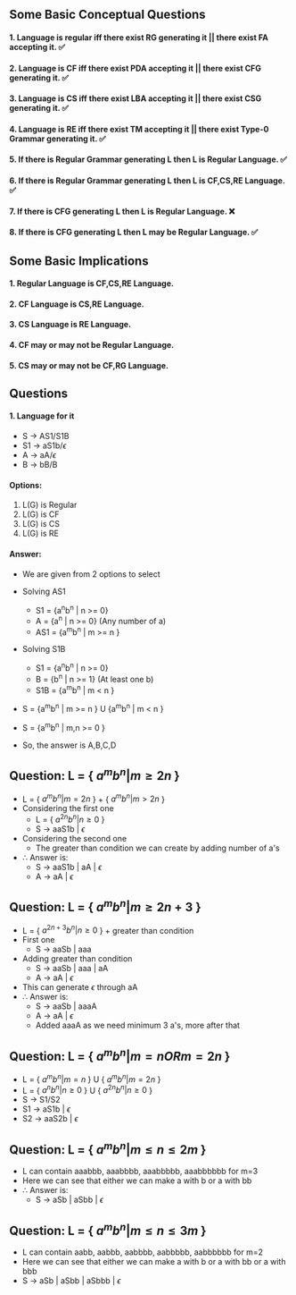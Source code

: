 ## Some Basic Conceptual Questions
#### 1. Language is regular iff there exist RG generating it || there exist FA accepting it. ✅
#### 2. Language is CF iff there exist PDA accepting it || there exist CFG generating it. ✅
#### 3. Language is CS iff there exist LBA accepting it || there exist CSG generating it. ✅
#### 4. Language is RE iff there exist TM accepting it || there exist Type-0 Grammar generating it. ✅
#### 5. If there is Regular Grammar generating L then L is Regular Language. ✅
#### 6. If there is Regular Grammar generating L then L is CF,CS,RE Language. ✅
#### 7. If there is CFG generating L then L is Regular Language. ❌
#### 8. If there is CFG generating L then L may be Regular Language. ✅

## Some Basic Implications
#### 1. Regular Language is CF,CS,RE Language.
#### 2. CF Language is CS,RE Language.
#### 3. CS Language is RE Language.
#### 4. CF may or may not be Regular Language.
#### 5. CS may or may not be CF,RG Language.

## Questions

#### 1. Language for it
- S -> AS1/S1B
- S1 -> aS1b/$\epsilon$
- A -> aA/$\epsilon$
- B -> bB/B

#### Options:
1. L(G) is Regular
2. L(G) is CF
3. L(G) is CS
4. L(G) is RE

#### Answer:
- We are given from 2 options to select
- Solving AS1
    - S1 = {a<sup>n</sup>b<sup>n</sup> | n >= 0}
    - A = {a<sup>n</sup> | n >= 0} (Any number of a)
    - AS1 = {a<sup>m</sup>b<sup>n</sup> | m >= n }
- Solving S1B
    - S1 = {a<sup>n</sup>b<sup>n</sup> | n >= 0}
    - B = {b<sup>n</sup> | n >= 1} (At least one b)
    - S1B = {a<sup>m</sup>b<sup>n</sup> | m < n }

- S = {a<sup>m</sup>b<sup>n</sup> | m >= n } U {a<sup>m</sup>b<sup>n</sup> | m < n }
- S = {a<sup>m</sup>b<sup>n</sup> | m,n >= 0 }

- So, the answer is A,B,C,D

## Question: L = { $a^{m}b^{n} | m \geq 2n$ }
- L = { $a^{m}b^{n} | m = 2n$ } + { $a^{m}b^{n} | m > 2n$ }
- Considering the first one
    - L = { $a^{2n}b^{n} | n \geq 0$ }
    - S -> aaS1b | $\epsilon$
- Considering the second one
    - The greater than condition we can create by adding number of a's
- $\therefore$ Answer is:
    - S -> aaS1b | aA | $\epsilon$
    - A -> aA | $\epsilon$

## Question: L = { $a^{m}b^{n} | m \ge 2n+3$ }
- L = { $a^{2n+3}b^{n} | n \ge 0$ } + greater than condition
- First one
    - S -> aaSb | aaa
- Adding greater than condition
    - S -> aaSb | aaa | aA
    - A -> aA | $\epsilon$
- This can generate $\epsilon$ through aA
- $\therefore$ Answer is:
    - S -> aaSb | aaaA
    - A -> aA | $\epsilon$
    - Added aaaA as we need minimum 3 a's, more after that

## Question: L = { $a^{m}b^{n} | m=n OR m=2n$ }
- L = { $a^{m}b^{n} | m=n$ } U { $a^{m}b^{n} | m=2n$ }
- L = { $a^{n}b^{n} | n \ge 0$ } U { $a^{2n}b^{n} | n \ge 0$ }
- S -> S1/S2
- S1 -> aS1b | $\epsilon$
- S2 -> aaS2b | $\epsilon$

## Question: L = { $a^{m}b^{n} | m \le n \le 2m$ }
- L can contain aaabbb, aaabbbb, aaabbbbb, aaabbbbbb for m=3
- Here we can see that either we can make a with b or a with bb
- $\therefore$ Answer is:
    - S -> aSb | aSbb | $\epsilon$

## Question: L = { $a^{m}b^{n} | m \le n \le 3m$ }
- L can contain aabb, aabbb, aabbbb, aabbbbb, aabbbbbb for m=2
- Here we can see that either we can make a with b or a with bb or a with bbb
- S -> aSb | aSbb | aSbbb | $\epsilon$